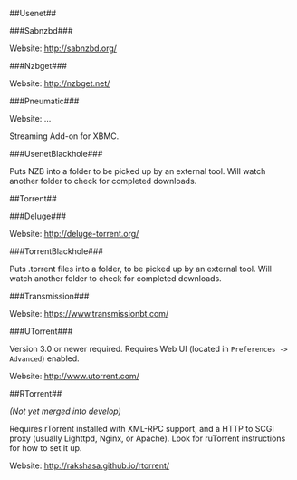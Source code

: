 ##Usenet##

###Sabnzbd###

Website: http://sabnzbd.org/

###Nzbget###

Website: http://nzbget.net/

###Pneumatic###

Website: ...

Streaming Add-on for XBMC.

###UsenetBlackhole###

Puts NZB into a folder to be picked up by an external tool.
Will watch another folder to check for completed downloads.

##Torrent##

###Deluge###

Website: http://deluge-torrent.org/

###TorrentBlackhole###

Puts .torrent files into a folder, to be picked up by an external tool.
Will watch another folder to check for completed downloads.

###Transmission###

Website: https://www.transmissionbt.com/

###UTorrent###

Version 3.0 or newer required. Requires Web UI (located in `Preferences -> Advanced`) enabled.

Website: http://www.utorrent.com/

##RTorrent##

_(Not yet merged into develop)_

Requires rTorrent installed with XML-RPC support, and a HTTP to SCGI proxy (usually Lighttpd, Nginx, or Apache). Look for ruTorrent instructions for how to set it up.

Website: http://rakshasa.github.io/rtorrent/